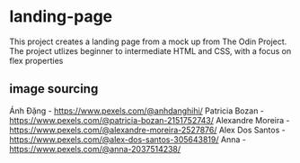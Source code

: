 # landing-page
This project creates a landing page from a mock up from The Odin Project.
The project utlizes beginner to intermediate HTML and CSS, with a focus on flex properties

## image sourcing
Ánh Đặng - https://www.pexels.com/@anhdanghihi/
Patricia Bozan - https://www.pexels.com/@patricia-bozan-2151752743/
Alexandre Moreira - https://www.pexels.com/@alexandre-moreira-2527876/
Alex Dos Santos - https://www.pexels.com/@alex-dos-santos-305643819/
Anna - https://www.pexels.com/@anna-2037514238/
